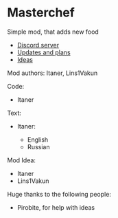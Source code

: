 # Masterchef
Simple mod, that adds new food

- [Discord server](https://discord.gg/Pp33uNg9)
- [Updates and plans](https://trello.com/b/o6ZhCuJx/masterchef-%D0%BE%D0%B1%D0%BD%D0%BE%D0%B2%D0%BB%D0%B5%D0%BD%D0%B8%D1%8F-%D0%B8-%D0%BF%D0%BB%D0%B0%D0%BD%D1%8B)
- [Ideas](https://trello.com/b/zqO16DDS/masterchef-%D0%B8%D0%B4%D0%B5%D0%B8)

Mod authors: Itaner, Lins1Vakun

Code:

- Itaner

Text:

- Itaner:

  - English
  - Russian

Mod Idea:

- Itaner
- Lins1Vakun

Huge thanks to the following people:

- Pirobite, for help with ideas
